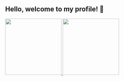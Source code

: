 ## Hello, welcome to my profile! 👋

<div>
<a href="https://github.com/rafael-mnt">
<img loading="lazy" height="180em" src="https://github-readme-stats.vercel.app/api?username=rafael-mnt&show_icons=true&theme=midnight-purple&include_all_commits=true&count_private=true"/>
<img loading="lazy" height="180em" src="https://github-readme-stats.vercel.app/api/top-langs/?username=rafael-mnt&layout=compact&langs_count=7&theme=midnight-purple"/>
</div>

<!--
**rafael-mnt/rafael-mnt** is a ✨ _special_ ✨ repository because its `README.md` (this file) appears on your GitHub profile.

Here are some ideas to get you started:

- 🔭 I’m currently working on ...
- 🌱 I’m currently learning ...
- 👯 I’m looking to collaborate on ...
- 🤔 I’m looking for help with ...
-  Ask me about ...
- 📫 How to reach me: ...
-  Pronouns: ...
- ⚡ Fun fact: ...
-->
